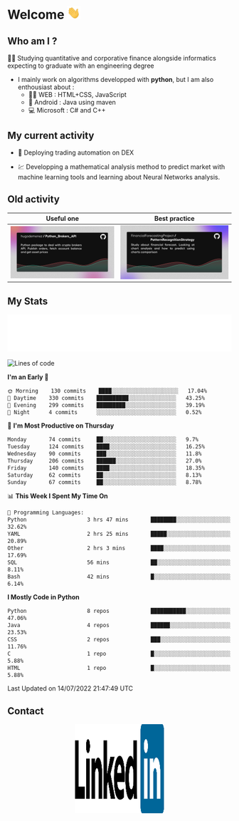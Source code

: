 # Welcome <img src="assets/hello.gif" width="30px"/>


## Who am I ?

:man_student: Studying quantitative and corporative finance alongside informatics expecting to graduate with an engineering degree

*  I mainly work on algorithms developped with **python**, but I am also enthousiast about :
    * :man_technologist: WEB : HTML+CSS, JavaScript
    * :iphone: Android : Java using maven
    * :computer: Microsoft : C# and C++

## My current activity

* :rocket: Deploying trading automation on DEX

* :chart: Developping a mathematical analysis method to predict market with machine learning tools and learning about Neural Networks analysis.

## Old activity

| Useful one | Best practice|
| ------------- | ------------- |
| [![](assets/BrokerAPI.png)](https://github.com/hugodemenez/Python_Brokers_API)  | [![](assets/PatternRecognitionStrategy.png)](https://github.com/FinancialForecastingProject/PatternRecognitionStrategy.git)  |

## My Stats

<p align=center>
<img src="metrics.plugin.wakatime.svg" alt="Metrics">
</p>

<!--START_SECTION:waka-->
![Lines of code](https://img.shields.io/badge/From%20Hello%20World%20I%27ve%20Written-901%20lines%20of%20code-blue)

**I'm an Early 🐤** 

```text
🌞 Morning    130 commits    ████░░░░░░░░░░░░░░░░░░░░░   17.04% 
🌆 Daytime    330 commits    ██████████░░░░░░░░░░░░░░░   43.25% 
🌃 Evening    299 commits    █████████░░░░░░░░░░░░░░░░   39.19% 
🌙 Night      4 commits      ░░░░░░░░░░░░░░░░░░░░░░░░░   0.52%

```
📅 **I'm Most Productive on Thursday** 

```text
Monday       74 commits     ██░░░░░░░░░░░░░░░░░░░░░░░   9.7% 
Tuesday      124 commits    ████░░░░░░░░░░░░░░░░░░░░░   16.25% 
Wednesday    90 commits     ███░░░░░░░░░░░░░░░░░░░░░░   11.8% 
Thursday     206 commits    ██████░░░░░░░░░░░░░░░░░░░   27.0% 
Friday       140 commits    ████░░░░░░░░░░░░░░░░░░░░░   18.35% 
Saturday     62 commits     ██░░░░░░░░░░░░░░░░░░░░░░░   8.13% 
Sunday       67 commits     ██░░░░░░░░░░░░░░░░░░░░░░░   8.78%

```


📊 **This Week I Spent My Time On** 

```text
💬 Programming Languages: 
Python                   3 hrs 47 mins       ████████░░░░░░░░░░░░░░░░░   32.62% 
YAML                     2 hrs 25 mins       █████░░░░░░░░░░░░░░░░░░░░   20.89% 
Other                    2 hrs 3 mins        ████░░░░░░░░░░░░░░░░░░░░░   17.69% 
SQL                      56 mins             ██░░░░░░░░░░░░░░░░░░░░░░░   8.11% 
Bash                     42 mins             █░░░░░░░░░░░░░░░░░░░░░░░░   6.14%

```

**I Mostly Code in Python** 

```text
Python                   8 repos             ███████████░░░░░░░░░░░░░░   47.06% 
Java                     4 repos             ██████░░░░░░░░░░░░░░░░░░░   23.53% 
CSS                      2 repos             ███░░░░░░░░░░░░░░░░░░░░░░   11.76% 
C                        1 repo              █░░░░░░░░░░░░░░░░░░░░░░░░   5.88% 
HTML                     1 repo              █░░░░░░░░░░░░░░░░░░░░░░░░   5.88%

```



 Last Updated on 14/07/2022 21:47:49 UTC
<!--END_SECTION:waka-->

## Contact

<p align=center >
<a href="https://www.linkedin.com/in/hugo-demenez/"><img src="assets/linkedin.svg" alt="Linkedin_hugodemenez" height="200px" width="200px"/></a>
</p>

